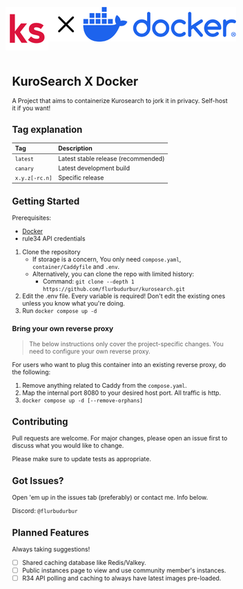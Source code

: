 <div style="display: flex; place-content: center; padding: 1rem">
    <img src=".github/brand/logo.svg" alt="logo" height="100px"/>
    <img src=".github/brand/cross.svg" alt="cross" height="80px">
    <img src=".github/brand/docker.svg" alt="docker" height="80px">
</div>

# KuroSearch X Docker

A Project that aims to containerize Kurosearch to jork it in privacy. Self-host it if you want!

## Tag explanation

| Tag            | Description                         |
| :------------- | :---------------------------------- |
| `latest`       | Latest stable release (recommended) |
| `canary`       | Latest development build            |
| `x.y.z[-rc.n]` | Specific release                    |

## Getting Started

Prerequisites:

- [Docker](https://docs.docker.com/get-started/)
- rule34 API credentials

1. Clone the repository
   - If storage is a concern, You only need `compose.yaml`, `container/Caddyfile` and `.env`.
   - Alternatively, you can clone the repo with limited history:
     - Command: `git clone --depth 1 https://github.com/flurbudurbur/kurosearch.git`
2. Edit the .env file. Every variable is required! Don't edit the existing ones unless you know what you're doing.
3. Run `docker compose up -d`

### Bring your own reverse proxy

> The below instructions only cover the project-specific changes.
> You need to configure your own reverse proxy.

For users who want to plug this container into an existing reverse proxy, do the following:

1. Remove anything related to Caddy from the `compose.yaml`.
2. Map the internal port 8080 to your desired host port. All traffic is http.
3. `docker compose up -d [--remove-orphans]`

## Contributing

Pull requests are welcome. For major changes, please open an issue first to discuss what you would like to change.

Please make sure to update tests as appropriate.

## Got Issues?

Open 'em up in the issues tab (preferably) or contact me. Info below.

Discord: `@flurbudurbur`

## Planned Features 

Always taking suggestions!

- [ ] Shared caching database like Redis/Valkey.
- [ ] Public instances page to view and use community member's instances.
- [ ] R34 API polling and caching to always have latest images pre-loaded.